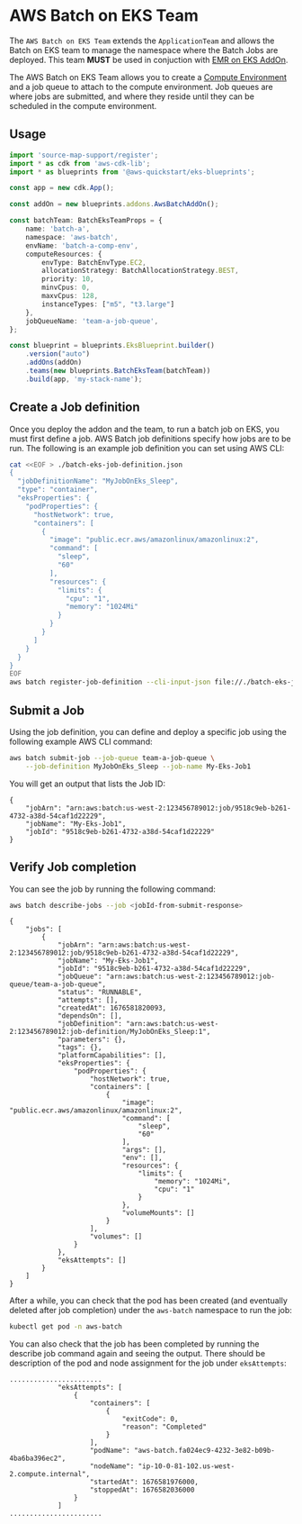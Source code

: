 # AWS Batch on EKS Team

The `AWS Batch on EKS Team` extends the `ApplicationTeam` and allows the Batch on EKS team to manage the namespace where the Batch Jobs are deployed. This team **MUST** be used in conjuction with [EMR on EKS AddOn](../addons/aws-batch-on-eks.md).

The AWS Batch on EKS Team allows you to create a [Compute Environment](https://docs.aws.amazon.com/batch/latest/userguide/compute-environments-eks.html) and a job queue to attach to the compute environment. Job queues are where jobs are submitted, and where they reside until they can be scheduled in the compute environment.

## Usage

```typescript
import 'source-map-support/register';
import * as cdk from 'aws-cdk-lib';
import * as blueprints from '@aws-quickstart/eks-blueprints';

const app = new cdk.App();

const addOn = new blueprints.addons.AwsBatchAddOn();

const batchTeam: BatchEksTeamProps = {
    name: 'batch-a',
    namespace: 'aws-batch',
    envName: 'batch-a-comp-env',
    computeResources: {
        envType: BatchEnvType.EC2,
        allocationStrategy: BatchAllocationStrategy.BEST,
        priority: 10,
        minvCpus: 0,
        maxvCpus: 128,
        instanceTypes: ["m5", "t3.large"]
    },
    jobQueueName: 'team-a-job-queue',
};

const blueprint = blueprints.EksBlueprint.builder()
    .version("auto")
    .addOns(addOn)
    .teams(new blueprints.BatchEksTeam(batchTeam))
    .build(app, 'my-stack-name');
```


## Create a Job definition

Once you deploy the addon and the team, to run a batch job on EKS, you must first define a job. AWS Batch job definitions specify how jobs are to be run. The following is an example job definition you can set using AWS CLI:

```sh
cat <<EOF > ./batch-eks-job-definition.json
{
  "jobDefinitionName": "MyJobOnEks_Sleep",
  "type": "container",
  "eksProperties": {
    "podProperties": {
      "hostNetwork": true,
      "containers": [
        {
          "image": "public.ecr.aws/amazonlinux/amazonlinux:2",
          "command": [
            "sleep",
            "60"
          ],
          "resources": {
            "limits": {
              "cpu": "1",
              "memory": "1024Mi"
            }
          }
        }
      ]
    }
  }
}
EOF
aws batch register-job-definition --cli-input-json file://./batch-eks-job-definition.json
```

## Submit a Job

Using the job definition, you can define and deploy a specific job using the following example AWS CLI command:

```sh
aws batch submit-job --job-queue team-a-job-queue \
    --job-definition MyJobOnEks_Sleep --job-name My-Eks-Job1
```

You will get an output that lists the Job ID:

```
{
    "jobArn": "arn:aws:batch:us-west-2:123456789012:job/9518c9eb-b261-4732-a38d-54caf1d22229",
    "jobName": "My-Eks-Job1",
    "jobId": "9518c9eb-b261-4732-a38d-54caf1d22229"
}
```

## Verify Job completion

You can see the job by running the following command:

```sh
aws batch describe-jobs --job <jobId-from-submit-response> 
```

```
{
    "jobs": [
        {
            "jobArn": "arn:aws:batch:us-west-2:123456789012:job/9518c9eb-b261-4732-a38d-54caf1d22229",
            "jobName": "My-Eks-Job1",
            "jobId": "9518c9eb-b261-4732-a38d-54caf1d22229",
            "jobQueue": "arn:aws:batch:us-west-2:123456789012:job-queue/team-a-job-queue",
            "status": "RUNNABLE",
            "attempts": [],
            "createdAt": 1676581820093,
            "dependsOn": [],
            "jobDefinition": "arn:aws:batch:us-west-2:123456789012:job-definition/MyJobOnEks_Sleep:1",
            "parameters": {},
            "tags": {},
            "platformCapabilities": [],
            "eksProperties": {
                "podProperties": {
                    "hostNetwork": true,
                    "containers": [
                        {
                            "image": "public.ecr.aws/amazonlinux/amazonlinux:2",
                            "command": [
                                "sleep",
                                "60"
                            ],
                            "args": [],
                            "env": [],
                            "resources": {
                                "limits": {
                                    "memory": "1024Mi",
                                    "cpu": "1"
                                }
                            },
                            "volumeMounts": []
                        }
                    ],
                    "volumes": []
                }
            },
            "eksAttempts": []
        }
    ]
}
```

After a while, you can check that the pod has been created (and eventually deleted after job completion) under the `aws-batch` namespace to run the job:

```sh
kubectl get pod -n aws-batch 
```

You can also check that the job has been completed by running the describe job command again and seeing the output. There should be description of the pod and node assignment for the job under `eksAttempts`:

```
.......................
            "eksAttempts": [
                {
                    "containers": [
                        {
                            "exitCode": 0,
                            "reason": "Completed"
                        }
                    ],
                    "podName": "aws-batch.fa024ec9-4232-3e82-b09b-4ba6ba396ec2",
                    "nodeName": "ip-10-0-81-102.us-west-2.compute.internal",
                    "startedAt": 1676581976000,
                    "stoppedAt": 1676582036000
                }
            ]
.......................
```
